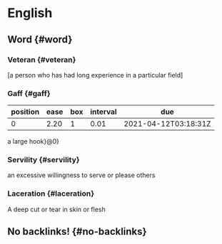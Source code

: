 # English


## Word {#word}


### Veteran {#veteran}

[a person who has had long experience in a particular field]


### Gaff {#gaff}

| position | ease | box | interval | due                  |
|----------|------|-----|----------|----------------------|
| 0        | 2.20 | 1   | 0.01     | 2021-04-12T03:18:31Z |

a large hook}@0}


### Servility {#servility}

an excessive willingness to serve or please others


### Laceration {#laceration}

A deep cut or tear in skin or flesh


## No backlinks! {#no-backlinks}

